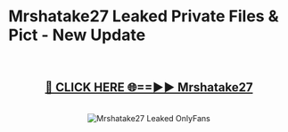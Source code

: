 # Mrshatake27 Leaked Private Files & Pict - New Update
<br>
<div align="center">
<h2><a href="https://mediafilles.blogspot.com/?title=Mrshatake27" rel="nofollow">🔴 CLICK HERE 🌐==►► Mrshatake27</a></h2>
<br>
<a href="https://mediafilles.blogspot.com/?title=Mrshatake27" rel="nofollow" data-target="animated-image.originalLink"><img src="https://i.ibb.co.com/WyWwxjT/player-gif2.gif" alt="Mrshatake27 Leaked OnlyFans" style="max-width: 100%; display: inline-block;" data-target="animated-image.originalImage"></a>
</div>
<br>